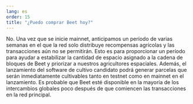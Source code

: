 ```yaml
---
lang: es
order: 15
title: "¿Puedo comprar Beet hoy?"
---
```

No. Una vez que se inicie mainnet, anticipamos un período de varias semanas en el que la red solo distribuye recompensas agrícolas y las transacciones aún no se permitirán. Esto es para proporcionar un período para ayudar a estabilizar la cantidad de espacio asignado a la cadena de bloques de Beet y priorizar a nuestros agricultores espaciales. Además, el lanzamiento del software de cultivo candidato podrá generar parcelas que serán inmediatamente cultivables tanto en testnet como en mainnet en el lanzamiento. Es probable que Beet esté disponible en la mayoría de los intercambios globales poco después de que comiencen las transacciones en la red principal.

